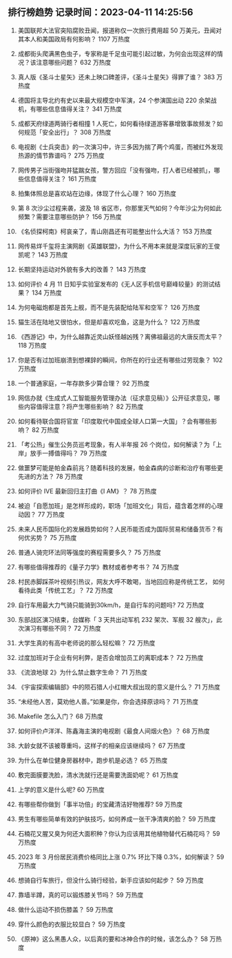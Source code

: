 
## 排行榜趋势 记录时间：2023-04-11 14:25:56
  
  1. 美国联邦大法官突陷腐败丑闻，报道称仅一次旅行费用超 50 万美元，丑闻对其本人和美国政局有何影响？ 1107 万热度
    
  2. 成都街头爬满黑色虫子，专家称是千足虫可能引起过敏，为何会出现这样的情况？该注意哪些问题？ 632 万热度
    
  3. 真人版《圣斗士星矢》还未上映口碑差评，《圣斗士星矢》得罪了谁？ 383 万热度
    
  4. 德国将主导北约有史以来最大规模空中军演，24 个参演国出动 220 余架战机，有哪些信息值得关注？ 341 万热度
    
  5. 成都天府绿道两骑行者相撞 1 人死亡，如何看待绿道游客暴增致事故频发？如何规范「安全出行」？ 308 万热度
    
  6. 电视剧《士兵突击》的一次演习中，许三多因为揣了两个鸡蛋，而被红外发现热源的情节靠谱吗？ 275 万热度
    
  7. 网传男子当街强吻并猛踹女孩，警方回应「没有强吻，打人者已经被抓」，哪些信息值得关注？ 161 万热度
    
  8. 拍集体照总是喜欢站在边缘，体现了什么心理？ 160 万热度
    
  9. 第 8 次沙尘过程来袭，波及 18 省区市，你那里天气如何？今年沙尘为何如此频繁？需要注意哪些防护？ 156 万热度
    
  10. 《名侦探柯南》柯哀亲了，青山刚昌还有可能整出什么大活？ 153 万热度
    
  11. 网传易烊千玺将主演网剧《英雄联盟》，为什么不用本来就是深度玩家的王俊凯呢？ 143 万热度
    
  12. 长期坚持运动对外貌有多大的改善？ 143 万热度
    
  13. 如何评价 4 月 11 日知乎实验室发布的《无人区手机信号巅峰较量》的测试结果？ 134 万热度
    
  14. 为何电磁炮都是首先上舰，而不是先装配给陆军和空军？ 126 万热度
    
  15. 猫生活在陆地又很怕水，但是却喜欢吃鱼，这是为什么？ 122 万热度
    
  16. 《西游记》中，为什么越靠近灵山妖怪越凶残？离佛祖最远的大唐反而太平？ 118 万热度
    
  17. 你是否有过加班崩溃到想裸辞的瞬间，你所在的行业还有哪些过劳现象？ 102 万热度
    
  18. 一个普通家庭，一年存款多少算合理？ 92 万热度
    
  19. 网信办就《生成式人工智能服务管理办法（征求意见稿）》公开征求意见，哪些内容值得注意？将产生哪些影响？ 82 万热度
    
  20. 如何看待联合国将官宣「印度取代中国成全球人口第一大国」？会有哪些影响？ 82 万热度
    
  21. 「考公热」催生公务员巡考现象，有人半年报 26 个岗位，如何解读？为「上岸」放手一搏值得吗？ 79 万热度
    
  22. 做噩梦可能是帕金森前兆？随着科技的发展，帕金森病的诊断和治疗有哪些更先进的方法？ 78 万热度
    
  23. 如何评价 IVE 最新回归主打曲《I AM》？ 78 万热度
    
  24. 被迫「自愿加班」是怎样形成的，职场「加班文化」背后，蕴含着怎样的心理动因？ 77 万热度
    
  25. 未来人民币国际化的发展趋势如何？人民币能否成为国际贸易和储备货币？有何优劣势？ 75 万热度
    
  26. 普通人骑完环法同等强度的赛程需要多久？ 75 万热度
    
  27. 有哪些值得推荐的《量子力学》教材或者参考书？ 74 万热度
    
  28. 村民赤脚踩茶叶视频引热议，网友大呼不敢喝，当地回应称是传统工艺， 如何看待此类「传统工艺」？ 72 万热度
    
  29. 自行车用最大力气骑只能骑到30km/h，是自行车的问题吗? 72 万热度
    
  30. 东部战区演习结束，台媒称「 3 天共出动军机 232 架次、军舰 32 艘次」，此次演习有哪些不同？ 72 万热度
    
  31. 大学生真的有高中老师说的那么轻松嘛？ 72 万热度
    
  32. 过度加班对于企业有何利弊，是否会增加员工的离职成本？ 72 万热度
    
  33. 《流浪地球 2》为什么禁止数字生命？ 71 万热度
    
  34. 《宇宙探索编辑部》中的陨石猎人小红帽大叔出现的意义是什么？ 71 万热度
    
  35. “未经他人苦，莫劝他人善。”如果是你，你会选择原谅吗？ 71 万热度
    
  36. Makefile 怎么入门？ 68 万热度
    
  37. 如何评价卢洋洋、陈鑫海主演的电视剧《最食人间烟火色》？ 68 万热度
    
  38. 大龄女就不该被尊重吗，这样子的相亲应该继续吗？ 67 万热度
    
  39. 为什么在单位健身房器材中，跑步机是必选？ 65 万热度
    
  40. 敷完面膜要洗脸，清水洗就行还是需要洗面奶呢？ 61 万热度
    
  41. 上学的意义是什么呢? 60 万热度
    
  42. 有哪些帮你做到「事半功倍」的宝藏清洁好物推荐? 59 万热度
    
  43. 男生有哪些简单有效的护肤技巧，如何养成一张干净清爽的脸？ 59 万热度
    
  44. 石楠花又腥又臭为何还大面积种？你认为应该用其他植物替代石楠花吗？ 59 万热度
    
  45. 2023 年 3 月份居民消费价格同比上涨 0.7%  环比下降 0.3%，如何解读？ 59 万热度
    
  46. 想骑自行车旅行，但没什么骑行经验，新手应该如何起步？ 59 万热度
    
  47. 靠墙半蹲，真的可以锻炼膝关节吗？ 59 万热度
    
  48. 做什么运动不损伤膝盖？ 59 万热度
    
  49. 穿什么颜色的衣服比较显白？ 59 万热度
    
  50. 《原神》这么黑愚人众，以后真的要和冰神合作的时候，该怎么办？ 58 万热度
    